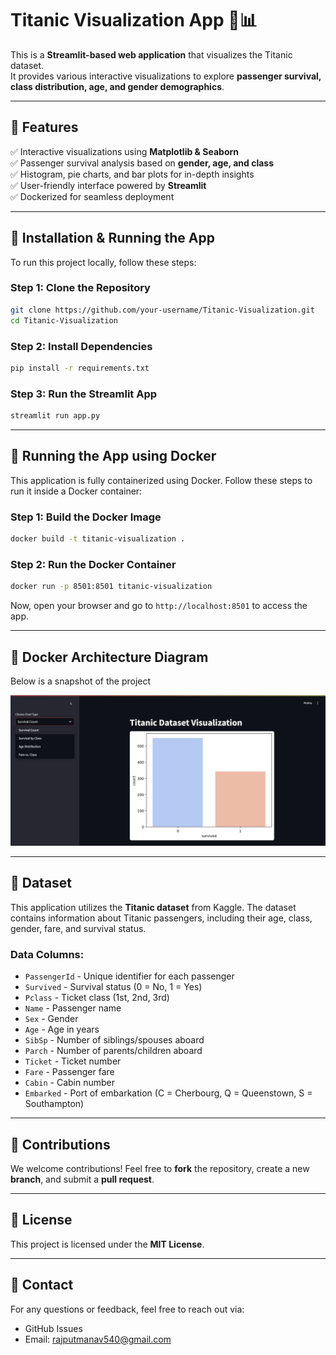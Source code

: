# Titanic Visualization App 🚢📊  

This is a **Streamlit-based web application** that visualizes the Titanic dataset.  
It provides various interactive visualizations to explore **passenger survival, class distribution, age, and gender demographics**.

---

## **🔹 Features**  
✅ Interactive visualizations using **Matplotlib & Seaborn**  
✅ Passenger survival analysis based on **gender, age, and class**  
✅ Histogram, pie charts, and bar plots for in-depth insights  
✅ User-friendly interface powered by **Streamlit**  
✅ Dockerized for seamless deployment  

---

## **🔹 Installation & Running the App**
To run this project locally, follow these steps:

### **Step 1: Clone the Repository**
```bash
git clone https://github.com/your-username/Titanic-Visualization.git
cd Titanic-Visualization
```

### **Step 2: Install Dependencies**
```bash
pip install -r requirements.txt
```

### **Step 3: Run the Streamlit App**
```bash
streamlit run app.py
```

---

## **🔹 Running the App using Docker**
This application is fully containerized using Docker. Follow these steps to run it inside a Docker container:

### **Step 1: Build the Docker Image**
```bash
docker build -t titanic-visualization .
```

### **Step 2: Run the Docker Container**
```bash
docker run -p 8501:8501 titanic-visualization
```

Now, open your browser and go to `http://localhost:8501` to access the app.

---

## **🔹 Docker Architecture Diagram**

Below is a snapshot of the project 

![Docker Architecture](images/home_page.png)


---

## **🔹 Dataset**
This application utilizes the **Titanic dataset** from Kaggle. The dataset contains information about Titanic passengers, including their age, class, gender, fare, and survival status.

### **Data Columns:**
- `PassengerId` - Unique identifier for each passenger
- `Survived` - Survival status (0 = No, 1 = Yes)
- `Pclass` - Ticket class (1st, 2nd, 3rd)
- `Name` - Passenger name
- `Sex` - Gender
- `Age` - Age in years
- `SibSp` - Number of siblings/spouses aboard
- `Parch` - Number of parents/children aboard
- `Ticket` - Ticket number
- `Fare` - Passenger fare
- `Cabin` - Cabin number
- `Embarked` - Port of embarkation (C = Cherbourg, Q = Queenstown, S = Southampton)

---

## **🔹 Contributions**
We welcome contributions! Feel free to **fork** the repository, create a new **branch**, and submit a **pull request**.

---

## **🔹 License**
This project is licensed under the **MIT License**.

---

## **🔹 Contact**
For any questions or feedback, feel free to reach out via:
- GitHub Issues
- Email: rajputmanav540@gmail.com
